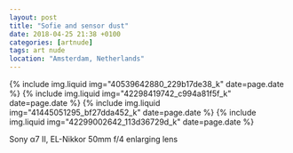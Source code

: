```yaml
---
layout: post
title: "Sofie and sensor dust"
date: 2018-04-25 21:38 +0100
categories: [artnude]
tags: art nude
location: "Amsterdam, Netherlands"
---
```


{% include img.liquid img="40539642880_229b17de38_k" date=page.date %}
{% include img.liquid img="42298419742_c994a81f5f_k" date=page.date %}
{% include img.liquid img="41445051295_bf27dda452_k" date=page.date %}
{% include img.liquid img="42299002642_113d36729d_k" date=page.date %}

Sony α7 II, EL-Nikkor 50mm f/4 enlarging lens